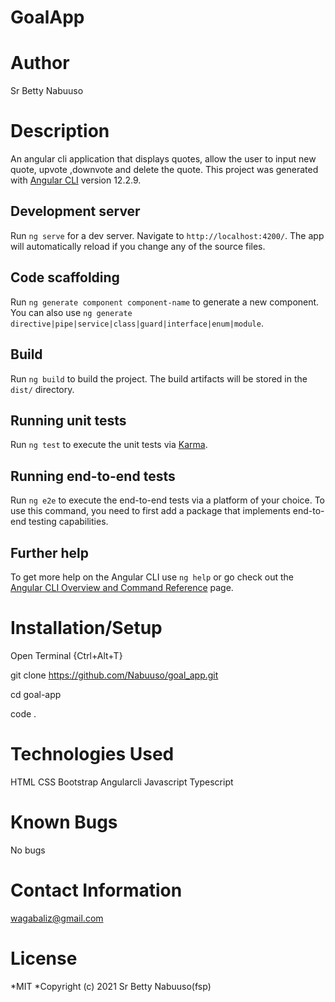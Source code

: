 # GoalApp
# Author
Sr Betty Nabuuso
# Description 
An angular cli application that displays quotes, allow the user to input new quote, upvote ,downvote and delete the quote.
This project was generated with [Angular CLI](https://github.com/angular/angular-cli) version 12.2.9.

## Development server

Run `ng serve` for a dev server. Navigate to `http://localhost:4200/`. The app will automatically reload if you change any of the source files.

## Code scaffolding

Run `ng generate component component-name` to generate a new component. You can also use `ng generate directive|pipe|service|class|guard|interface|enum|module`.

## Build

Run `ng build` to build the project. The build artifacts will be stored in the `dist/` directory.

## Running unit tests

Run `ng test` to execute the unit tests via [Karma](https://karma-runner.github.io).

## Running end-to-end tests

Run `ng e2e` to execute the end-to-end tests via a platform of your choice. To use this command, you need to first add a package that implements end-to-end testing capabilities.

## Further help

To get more help on the Angular CLI use `ng help` or go check out the [Angular CLI Overview and Command Reference](https://angular.io/cli) page.
# Installation/Setup 
Open Terminal {Ctrl+Alt+T}

git clone https://github.com/Nabuuso/goal_app.git

cd goal-app

code .
# Technologies Used 
HTML
CSS
Bootstrap
Angularcli
Javascript
Typescript
# Known Bugs 
No bugs
# Contact Information 
wagabaliz@gmail.com
# License 
*MIT
*Copyright (c) 2021 Sr Betty Nabuuso(fsp)

